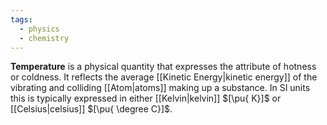 ```yaml
---
tags:
  - physics
  - chemistry
---
```

**Temperature** is a physical quantity that expresses the attribute of hotness or coldness. It reflects the average [[Kinetic Energy|kinetic energy]] of the vibrating and colliding [[Atom|atoms]] making up a substance. In SI units this is typically expressed in either [[Kelvin|kelvin]] $[\pu{ K}]$ or [[Celsius|celsius]] $[\pu{ \degree C}]$.
